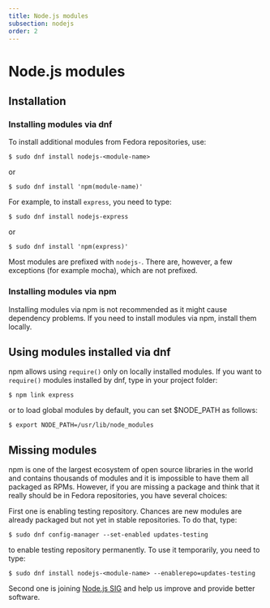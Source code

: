 ```yaml
---
title: Node.js modules
subsection: nodejs
order: 2
---
```


# Node.js modules

## Installation

### Installing modules via dnf

To install additional modules from Fedora repositories, use:

```
$ sudo dnf install nodejs-<module-name>
```

or 

```
$ sudo dnf install 'npm(module-name)'
```

For example, to install `express`, you need to type:

```
$ sudo dnf install nodejs-express
```

or 

```
$ sudo dnf install 'npm(express)'
```

Most modules are prefixed with `nodejs-`. There are, however, a few exceptions (for example mocha), which are not prefixed.

### Installing modules via npm

Installing modules via npm is not recommended as it might cause dependency problems. If you need to install modules via npm, install them locally.

## Using modules installed via dnf

npm allows using `require()` only on locally installed modules. If you want to `require()` modules installed by dnf, type in your project folder:

```
$ npm link express
```

or to load global modules by default, you can set $NODE_PATH as follows: 

```
$ export NODE_PATH=/usr/lib/node_modules
```

## Missing modules

npm is one of the largest ecosystem of open source libraries in the world and contains thousands of modules and it is impossible to have them all packaged as RPMs. However, if you are missing a package and think that it really should be in Fedora repositories, you have several choices:

First one is enabling testing repository. Chances are new modules are already packaged but not yet in stable repositories. To do that, type:

```
$ sudo dnf config-manager --set-enabled updates-testing
```

to enable testing repository permanently. To use it temporarily, you need to type:

```
$ sudo dnf install nodejs-<module-name> --enablerepo=updates-testing
```

Second one is joining [Node.js SIG](https://fedoraproject.org/wiki/SIGs/Node.js) and help us improve and provide better software.
